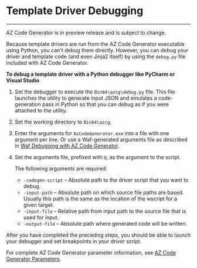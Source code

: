 # Template Driver Debugging<a name="az-cod-gen-template-driver-debugging"></a>

****  
AZ Code Generator is in preview release and is subject to change\.

Because template drivers are run from the AZ Code Generator executable using Python, you can't debug them directly\. However, you can debug your driver and template code \(and even Jinja2 itself\) by using the `debug.py` file included with AZ Code Generator\. 

**To debug a template driver with a Python debugger like PyCharm or Visual Studio**

1. Set the debugger to execute the `Bin64\azcg\debug.py` file\. This file launches the utility to generate input JSON and emulates a code\-generation pass in Python so that you can debug as if you were attached to the utility\. 

1. Set the working directory to `Bin64\azcg`\. 

1. Enter the arguments for `AzCodeGenerator.exe` into a file with one argument per line\. Or use a Waf\-generated arguments file as described in [Waf Debugging with AZ Code Generator](az-code-gen-waf-debugging.md)\. 

1. Set the arguments file, prefixed with `@`, as the argument to the script\. 

   The following arguments are required: 
   +  `-codegen-script` – Absolute path to the driver script that you want to debug\. 
   +  `-input-path` – Absolute path on which source file paths are based\. Usually this path is the same as the location of the wscript for a given target\. 
   +  `-input-file` – Relative path from input path to the source file that is used for input\.
   +  `-output-file` – Absolute path where generated code will be written\.

After you have completed the preceding steps, you should be able to launch your debugger and set breakpoints in your driver script\. 

For complete AZ Code Generator parameter information, see [AZ Code Generator Parameters](az-code-gen-parameters.md)\.